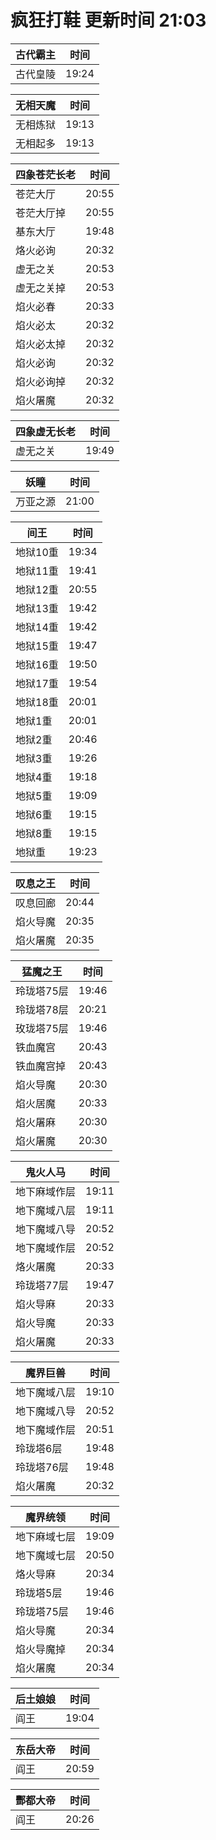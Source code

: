 # 疯狂打鞋 更新时间 21:03

| 古代霸主   | 时间    |
|--------|-------|
| 古代皇陵 | 19:24 |

| 无相天魔   | 时间    |
|--------|-------|
| 无相炼狱 | 19:13 |
| 无相起多 | 19:13 |

| 四象苍茫长老   | 时间    |
|--------|-------|
| 苍茫大厅 | 20:55 |
| 苍茫大厅掉 | 20:55 |
| 基东大厅 | 19:48 |
| 烙火必询 | 20:32 |
| 虚无之关 | 20:53 |
| 虚无之关掉 | 20:53 |
| 焰火必春 | 20:33 |
| 焰火必太 | 20:32 |
| 焰火必太掉 | 20:32 |
| 焰火必询 | 20:32 |
| 焰火必询掉 | 20:32 |
| 焰火屠魔 | 20:32 |

| 四象虚无长老   | 时间    |
|--------|-------|
| 虚无之关 | 19:49 |

| 妖瞳   | 时间    |
|--------|-------|
| 万亚之源 | 21:00 |

| 间王   | 时间    |
|--------|-------|
| 地狱10重 | 19:34 |
| 地狱11重 | 19:41 |
| 地狱12重 | 20:55 |
| 地狱13重 | 19:42 |
| 地狱14重 | 19:42 |
| 地狱15重 | 19:47 |
| 地狱16重 | 19:50 |
| 地狱17重 | 19:54 |
| 地狱18重 | 20:01 |
| 地狱1重 | 20:01 |
| 地狱2重 | 20:46 |
| 地狱3重 | 19:26 |
| 地狱4重 | 19:18 |
| 地狱5重 | 19:09 |
| 地狱6重 | 19:15 |
| 地狱8重 | 19:15 |
| 地狱重 | 19:23 |

| 叹息之王   | 时间    |
|--------|-------|
| 叹息回廊 | 20:44 |
| 焰火导魔 | 20:35 |
| 焰火屠魔 | 20:35 |

| 猛魔之王   | 时间    |
|--------|-------|
| 玲珑塔75层 | 19:46 |
| 玲珑塔78层 | 20:21 |
| 玫珑塔75层 | 19:46 |
| 铁血魔宫 | 20:43 |
| 铁血魔宫掉 | 20:43 |
| 焰火导魔 | 20:30 |
| 焰火居魔 | 20:33 |
| 焰火屠麻 | 20:30 |
| 焰火屠魔 | 20:30 |

| 鬼火人马   | 时间    |
|--------|-------|
| 地下麻域作层 | 19:11 |
| 地下魔域八层 | 19:11 |
| 地下魔域八导 | 20:52 |
| 地下魔域作层 | 20:52 |
| 烙火屠魔 | 20:33 |
| 玲珑塔77层 | 19:47 |
| 焰火导麻 | 20:33 |
| 焰火导魔 | 20:33 |
| 焰火屠魔 | 20:33 |

| 魔界巨兽   | 时间    |
|--------|-------|
| 地下魔域八层 | 19:10 |
| 地下魔域八导 | 20:52 |
| 地下魔域作层 | 20:51 |
| 玲珑塔6层 | 19:48 |
| 玲珑塔76层 | 19:48 |
| 焰火屠魔 | 20:32 |

| 魔界统领   | 时间    |
|--------|-------|
| 地下麻域七层 | 19:09 |
| 地下魔域七层 | 20:50 |
| 烙火导麻 | 20:34 |
| 玲珑塔5层 | 19:46 |
| 玲珑塔75层 | 19:46 |
| 焰火导魔 | 20:34 |
| 焰火导魔掉 | 20:34 |
| 焰火屠魔 | 20:34 |

| 后土娘娘   | 时间    |
|--------|-------|
| 阎王 | 19:04 |

| 东岳大帝   | 时间    |
|--------|-------|
| 阎王 | 20:59 |

| 酆都大帝   | 时间    |
|--------|-------|
| 阎王 | 20:26 |